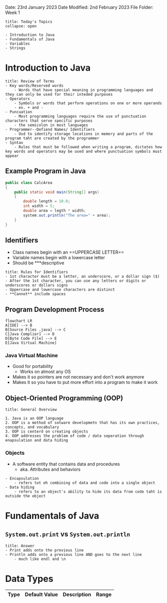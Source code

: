 Date: 23rd January 2023
Date Modified: 2nd February 2023
File Folder: Week 1

```ad-abstract
title: Today's Topics
collapse: open

- Introduction to Java
- Fundamentals of Java
- Variables
- Strings

```


# Introduction to Java

```ad-abstract
title: Review of Terms
- Key words/Reserved words
	- Words that have special meaning in programming languages and they can only be used for their inteded purposes
- Operators
	- Symbols or words that perform operations on one or more operands
	- ex. + and -
- Puncuation
	- Most programming languages require the use of punctuation characters that serve specific purposes
	- the semicolon in most languages
- Programmer--Defiend Names/ Identifiers
	- Usd to identify storage locations in memory and parts of the program taht are created by the programmer
- Syntax
	- Rules that must be followed when writing a program, dictates how key words and operators may be used and where punctuation symbols must appear
```


## Example Program in Java

```java
public class CalcArea
{
	public static void main(String[] args)
	{
		double length = 10.0;
		int width = 5;
		double area = legth * width;
		system.out.println("The area=" + area);
	}
}
```

## Identifiers

- Class names begin with an ==UPPERCASE LETTER==
- Variable names begin with a lowercase letter
- Should be ***descriptive

```ad-info
title: Rules for Identifiers
- 1st character must be a letter, an underscore, or a dollar sign ($)
- After the 1st character, you can use any letters or digits or underscores or dollars signs
- Uppercase and lowercase characters are distinct
- **Cannot** include spaces
```

## Program Development Process

```mermaid
flowchart LR
A[IDE] --> B
B[Source Files .java] --> C
C[Java Complier] --> D
D[Byte Code File] --> E
E[Java Virtual Machine]
```

### Java Virtual Machine

- Good for portability
	- Works on almost any OS
- Makes it so pointers are not necessary and don't work anymore
- Makes it so you have to put more effort into a program to make it work

## Object-Oriented Programming (OOP)

```ad-example
title: General Overview

1. Java is an OOP language
2. OOP is a method of sotware developmetn that has its own practices, concepts, and vocabulary
3. OOP is centerd on creating objects
4. OOP addresses the problem of code / data seperation through enapsulation and data hiding
```

### Objects
- A software entity that contains data and procedures
	- aka. Attributes and behaviors

```ad-info
- Encapsulation
	- refers tot eh combining of data and code into a single object
- Data hiding
	- refers to an object's ability to hide its data from code taht is outside the object
```

# Fundamentals of Java

## ``System.out.print`` vs ``System.out.println``

```ad-check
title: Answer
- Print adds onto the previous line
- Println adds onto a previous line AND goes to the next line
	- much like endl and \n
```

# Data Types

| Type | Default Value | Description | Range | 
| ---- | ------------- | ----------- | ----- |






